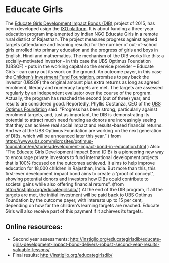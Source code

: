 #  Educate Girls  


The [Educate Girls Development Impact Bonds (DIB)](https://www.educategirls.ngo/) project of 2015, has been developed usign the 
[IXO platform](ixo.md). It is about funding a three-year education program implemented by Indian NGO Educate Girls in a remote rural 
district of Rajasthan. The project measures progress against agreed targets (attendance and learning results) for the number of 
out-of-school girls enrolled into primary education and the progress of girls and boys in English, Hindi and mathematics. 
The mechanism of the DIB works like this:   a socially-motivated investor – in this case the UBS Optimus Foundation (UBSOF) - puts 
in the working capital so the service provider – Educate Girls - can carry out its work on the ground. An outcome payer, in this
case the [Children’s Investment Fund Foundation](https://ciff.org/), promises to pay back the investor (UBSOF) the original amount
plus extra returns as long as agreed enrolment, literacy and numeracy targets are met. The targets are assessed regularly by an 
independent evaluator over the course of the program. Actually, the program has reached the second (out of three)  year, and results
are considered good. 
Reportedly,  Phyllis Costanza, CEO of the [UBS Optimus Foundation](https://www.ubs.com/microsites/optimus-foundation/en/home.html) 
said: “Progress has been strong, particularly against enrolment targets, and, just as important, the DIB is demonstrating its potential 
to attract much need funding as donors are increasingly seeing that they can achieve real social impact and results-based financial 
returns. And we at the UBS Optimus Foundation are working on the next generation of DIBs, which will be announced later this year.”
( from https://www.ubs.com/microsites/optimus-foundation/en/stories/development-impact-bond-in-education.html )
Also: “The Educate Girls Development Impact Bond (DIB) is a pioneering new way to encourage private investors to fund international
development projects that is 100% focused on the outcomes achieved. It aims to help improve education for 18,000 children in Rajasthan,
India. But more than this, this first-ever development impact bond aims to create a ‘proof of concept’, showing potential donors and 
investors how DIBs could contribute to societal gains while also offering financial returns”. 
(from http://instiglio.org/educategirlsdib/ )
At the end of the DIB program, if all the  targets are met, the initial investment will be paid back to UBS Optimus Foundation by
the outcome payer, with interests up to 15 per cent, depending on how far the children’s learning targets are reached. Educate Girls
will also receive part of this payment if it achieves its targets.

## Online resources: 
* Second year assessments: http://instiglio.org/educategirlsdib/educate-girls-development-impact-bond-delivers-robust-second-year-results-valuable-lessons/ 
* Final results: http://instiglio.org/educategirlsdib/  




